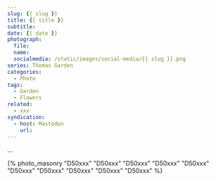```yaml
---
slug: {{ slug }}
title: {{ title }}
subtitle: 
date: {{ date }}
photograph: 
  file: 
  name: 
  socialmedia: /static/images/social-media/{{ slug }}.png
series: Thomas Garden
categories:
  - Photo
tags:
  - Garden
  - Flowers
related:
  - xxx
syndication:
  - host: Mastodon
    url: 
---
```


...

<!-- more -->

{% photo_masonry
  "D50xxx"
  "D50xxx"
  "D50xxx"
  "D50xxx"
  "D50xxx"
  "D50xxx"
  "D50xxx"
  "D50xxx"
  "D50xxx"
  "D50xxx"
%}
